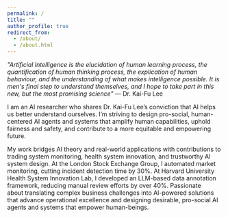 ```yaml
---
permalink: /
title: ""
author_profile: true
redirect_from: 
  - /about/
  - /about.html
---
```


*"Artificial Intelligence is the elucidation of human learning process, the quantification of human thinking process, the explication of human behaviour, and the understanding of what makes intelligence possible. It is men's final step to understand themselves, and I hope to take part in this new, but the most promising science"* — Dr. Kai-Fu Lee

I am an AI researcher who shares Dr. Kai-Fu Lee’s conviction that AI helps us better understand ourselves. I’m striving to design pro-social, human-centered AI agents and systems that amplify human capabilities, uphold fairness and safety, and contribute to a more equitable and empowering future.

My work bridges AI theory and real-world applications with contributions to trading system monitoring, health system innovation, and trustworthy AI system design. At the London Stock Exchange Group, I automated market monitoring, cutting incident detection time by 30%. At Harvard University Health System Innovation Lab, I developed an LLM-based data annotation framework, reducing manual review efforts by over 40%. Passionate about translating complex business challenges into AI-powered solutions that advance operational excellence and designing desirable, pro-social AI agents and systems that empower human-beings.